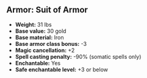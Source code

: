 ## Armor: Suit of Armor

- **Weight:** 31 lbs
- **Base value:** 30 gold
- **Base material:** Iron
- **Base armor class bonus:** -3
- **Magic cancellation:** +2
- **Spell casting penalty:** -90% (somatic spells only)
- **Enchantable:** Yes
- **Safe enchantable level:** +3 or below
